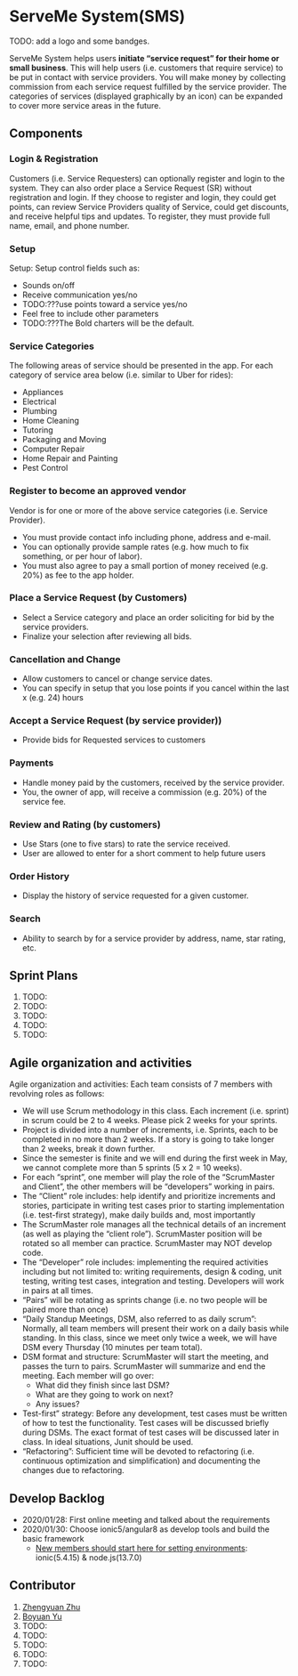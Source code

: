 # ServeMe System(SMS)

TODO: add a logo and some bandges.

ServeMe System helps users **initiate “service request” for their home or small business**. This will help users (i.e. customers that require service) to be put in contact with service providers. You will make money by collecting commission from each service request fulfilled by the service provider. The categories of services (displayed graphically by an icon) can be expanded to cover more service areas in the future.

## Components

### Login & Registration

Customers (i.e. Service Requesters) can optionally register and login to the system. They can also order place a Service Request (SR) without registration and login.  If they choose to register and login, they could get points, can review Service Providers quality of Service, could get discounts, and receive helpful tips and updates. To register, they must provide full name, email, and phone number.

### Setup

Setup: Setup control fields such as:

- Sounds on/off
- Receive communication yes/no
- TODO:???use points toward a service yes/no
- Feel free to include other parameters
- TODO:???The Bold charters will be the default.

### Service Categories

The following areas of service should be presented in the app. For each category of service area below (i.e. similar to Uber for rides):

- Appliances
- Electrical
- Plumbing
- Home Cleaning
- Tutoring
- Packaging and Moving
- Computer Repair
- Home Repair and Painting
- Pest Control

### Register to become an approved vendor 

Vendor is for one or more of the above service categories (i.e. Service Provider).

- You must provide contact info including phone, address and e-mail.
- You can optionally provide sample rates (e.g. how much to fix something, or per hour of labor). 
- You must also agree to pay a small portion of money received (e.g. 20%) as fee to the app holder.

### Place a Service Request (by Customers)

- Select a Service category and place an order soliciting for bid by the service providers.
- Finalize your selection after reviewing all bids.

### Cancellation and Change

- Allow customers to cancel or change service dates.
- You can specify in setup that you lose points if you cancel within the last x (e.g. 24) hours

### Accept a Service Request (by service provider))

- Provide bids for Requested services to customers

### Payments

- Handle money paid by the customers, received by the service provider.
- You, the owner of app, will receive a commission (e.g. 20%) of the service fee.

### Review and Rating (by customers)

- Use Stars (one to five stars) to rate the service received.
- User are allowed to enter for a short comment to help future users

### Order History

- Display the history of service requested for a given customer.

### Search

- Ability to search by for a service provider by address, name, star rating, etc.

## Sprint Plans

1. TODO:
2. TODO:
3. TODO:
4. TODO:
5. TODO:

## Agile organization and activities

Agile organization and activities:
Each team consists of 7 members with revolving roles as follows:

- We will use Scrum methodology in this class. Each increment (i.e. sprint) in scrum could be 2 to 4 weeks. Please pick 2 weeks for your sprints.
- Project is divided into a number of increments, i.e. Sprints, each to be completed in no more than 2 weeks. If a story is going to take longer than 2 weeks, break it down further.
- Since the semester is finite and we will end during the first week in May, we cannot complete more than 5 sprints (5 x 2 = 10 weeks).
- For each “sprint”, one member will play the role of the “ScrumMaster and Client”, the other members will be “developers” working in pairs.
- The “Client” role includes: help identify and prioritize increments and stories, participate in writing test cases prior to starting implementation (i.e. test-first strategy), make daily builds and, most importantly
- The ScrumMaster role manages all the technical details of an increment (as well as playing the “client role”). ScrumMaster position will be rotated so all member can practice. ScrumMaster may NOT develop code.
- The “Developer” role includes: implementing the required activities including but not limited to: writing requirements, design & coding, unit testing, writing test cases, integration and testing. Developers will work in pairs at all times.
- “Pairs” will be rotating as sprints change (i.e. no two people will be paired more than once)
- “Daily Standup Meetings, DSM, also referred to as daily scrum”: Normally, all team members will present their work on a daily basis while standing. In this class, since we meet only twice a week, we will have DSM every Thursday (10 minutes per team total). 
- DSM format and structure: ScrumMaster will start the meeting, and passes the turn to pairs. ScrumMaster will summarize and end the meeting. Each member will go over:
  - What did they finish since last DSM?
  - What are they going to work on next?
  - Any issues?
- Test-first” strategy: Before any development, test cases must be written of how to test the functionality. Test cases will be discussed briefly during DSMs. The exact format of test cases will be discussed later in class. In ideal situations, Junit should be used.
- “Refactoring”: Sufficient time will be devoted to refactoring (i.e. continuous optimization and simplification) and documenting the changes due to refactoring.

## Develop Backlog

- 2020/01/28: First online meeting and talked about the requirements
- 2020/01/30: Choose ionic5/angular8 as develop tools and build the basic framework
  - [New members should start here for setting environments](https://ionicframework.com/getting-started): ionic(5.4.15) & node.js(13.7.0)

## Contributor

1. [Zhengyuan Zhu](zzy824.cn)
2. [Boyuan Yu](TODO:)
3. TODO:
4. TODO:
5. TODO:
6. TODO:
7. TODO:
